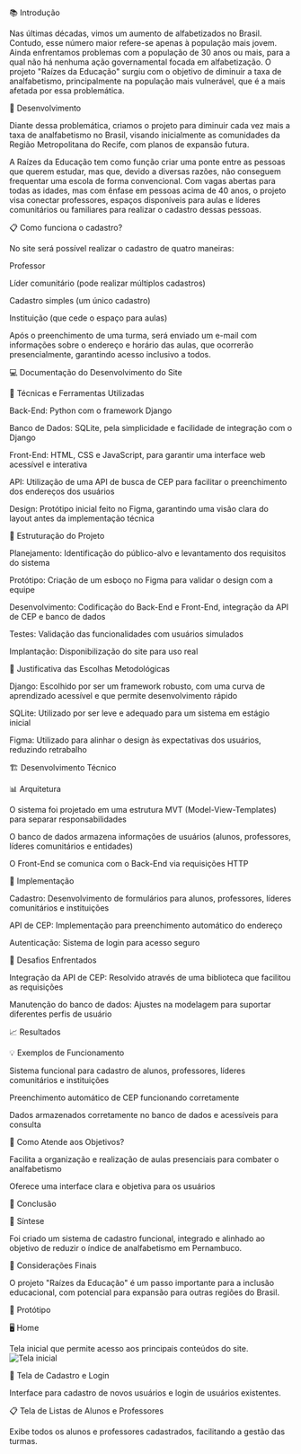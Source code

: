 📚 Introdução

Nas últimas décadas, vimos um aumento de alfabetizados no Brasil. Contudo, esse número maior refere-se apenas à população mais jovem. Ainda enfrentamos problemas com a população de 30 anos ou mais, para a qual não há nenhuma ação governamental focada em alfabetização. O projeto "Raízes da Educação" surgiu com o objetivo de diminuir a taxa de analfabetismo, principalmente na população mais vulnerável, que é a mais afetada por essa problemática.

🌱 Desenvolvimento

Diante dessa problemática, criamos o projeto para diminuir cada vez mais a taxa de analfabetismo no Brasil, visando inicialmente as comunidades da Região Metropolitana do Recife, com planos de expansão futura.

A Raízes da Educação tem como função criar uma ponte entre as pessoas que querem estudar, mas que, devido a diversas razões, não conseguem frequentar uma escola de forma convencional. Com vagas abertas para todas as idades, mas com ênfase em pessoas acima de 40 anos, o projeto visa conectar professores, espaços disponíveis para aulas e líderes comunitários ou familiares para realizar o cadastro dessas pessoas.

📋 Como funciona o cadastro?

No site será possível realizar o cadastro de quatro maneiras:

Professor

Líder comunitário (pode realizar múltiplos cadastros)

Cadastro simples (um único cadastro)

Instituição (que cede o espaço para aulas)

Após o preenchimento de uma turma, será enviado um e-mail com informações sobre o endereço e horário das aulas, que ocorrerão presencialmente, garantindo acesso inclusivo a todos.

💻 Documentação do Desenvolvimento do Site

🔧 Técnicas e Ferramentas Utilizadas

Back-End: Python com o framework Django

Banco de Dados: SQLite, pela simplicidade e facilidade de integração com o Django

Front-End: HTML, CSS e JavaScript, para garantir uma interface web acessível e interativa

API: Utilização de uma API de busca de CEP para facilitar o preenchimento dos endereços dos usuários

Design: Protótipo inicial feito no Figma, garantindo uma visão clara do layout antes da implementação técnica

📐 Estruturação do Projeto

Planejamento: Identificação do público-alvo e levantamento dos requisitos do sistema

Protótipo: Criação de um esboço no Figma para validar o design com a equipe

Desenvolvimento: Codificação do Back-End e Front-End, integração da API de CEP e banco de dados

Testes: Validação das funcionalidades com usuários simulados

Implantação: Disponibilização do site para uso real

🤔 Justificativa das Escolhas Metodológicas

Django: Escolhido por ser um framework robusto, com uma curva de aprendizado acessível e que permite desenvolvimento rápido

SQLite: Utilizado por ser leve e adequado para um sistema em estágio inicial

Figma: Utilizado para alinhar o design às expectativas dos usuários, reduzindo retrabalho

🏗️ Desenvolvimento Técnico

📊 Arquitetura

O sistema foi projetado em uma estrutura MVT (Model-View-Templates) para separar responsabilidades

O banco de dados armazena informações de usuários (alunos, professores, líderes comunitários e entidades)

O Front-End se comunica com o Back-End via requisições HTTP

🚀 Implementação

Cadastro: Desenvolvimento de formulários para alunos, professores, líderes comunitários e instituições

API de CEP: Implementação para preenchimento automático do endereço

Autenticação: Sistema de login para acesso seguro

🧩 Desafios Enfrentados

Integração da API de CEP: Resolvido através de uma biblioteca que facilitou as requisições

Manutenção do banco de dados: Ajustes na modelagem para suportar diferentes perfis de usuário

📈 Resultados

💡 Exemplos de Funcionamento

Sistema funcional para cadastro de alunos, professores, líderes comunitários e instituições

Preenchimento automático de CEP funcionando corretamente

Dados armazenados corretamente no banco de dados e acessíveis para consulta

🎯 Como Atende aos Objetivos?

Facilita a organização e realização de aulas presenciais para combater o analfabetismo

Oferece uma interface clara e objetiva para os usuários

🏁 Conclusão

📝 Síntese

Foi criado um sistema de cadastro funcional, integrado e alinhado ao objetivo de reduzir o índice de analfabetismo em Pernambuco.

📌 Considerações Finais

O projeto "Raízes da Educação" é um passo importante para a inclusão educacional, com potencial para expansão para outras regiões do Brasil.

🎨 Protótipo

🖥️ Home

Tela inicial que permite acesso aos principais conteúdos do site.
![Tela inicial](meu_projeto/cadastro/static/telaInicial.png)

🧾 Tela de Cadastro e Login

Interface para cadastro de novos usuários e login de usuários existentes.

📋 Tela de Listas de Alunos e Professores

Exibe todos os alunos e professores cadastrados, facilitando a gestão das turmas.
